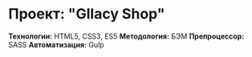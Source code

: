 <h1>Проект: "Gllacy Shop"</h1>

<b>Технологии:</b> HTML5, CSS3, ES5
<b>Методология:</b> БЭМ
<b>Препроцессор:</b> SASS
<b>Автоматизация:</b> Gulp
